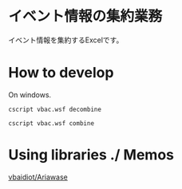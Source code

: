 
# イベント情報の集約業務
イベント情報を集約するExcelです。

# How to develop

On windows.
```
cscript vbac.wsf decombine
```

```
cscript vbac.wsf combine
```

# Using libraries ./ Memos

[vbaidiot/Ariawase](https://github.com/vbaidiot/Ariawase)
[](https://learn.microsoft.com/en-us/archive/blogs/fdcc/enabling-initialize-and-script-activex-controls-not-marked-as-safe-in-any-zone-can-get-you-hurt-bad)
